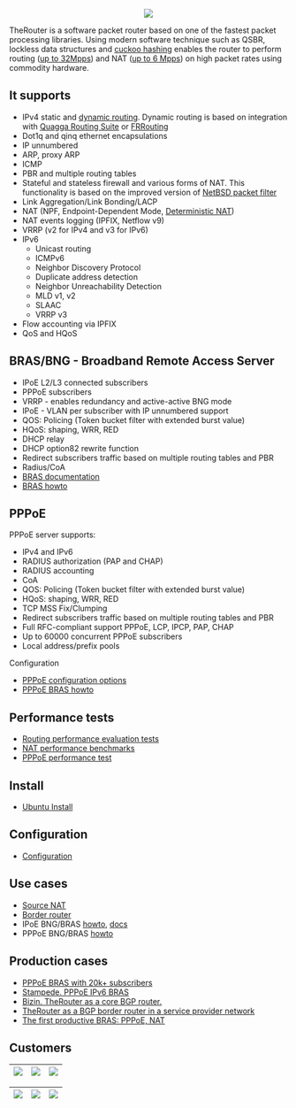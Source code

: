 <p align="center">
  <img src="http://therouter.net/images/github_header5.png" />
</p>

TheRouter is a software packet router based on one of the fastest packet processing libraries. </a> Using modern software technique such as QSBR, lockless data structures and <a href="https://github.com/efficient/libcuckoo">cuckoo hashing</a> enables the router to perform routing (<a href="https://github.com/alexk99/the_router/blob/master/routing_perf_tests.md">up to 32Mpps</a>) and NAT (<a href="https://github.com/alexk99/the_router/blob/master/source_nat.md">up to 6 Mpps</a>) on high packet rates using commodity hardware.

## It supports

 * IPv4 static and <a href="https://github.com/alexk99/the_router/blob/master/quagga_bgp.md">dynamic routing</a>. Dynamic routing is based on integration with <a href="http://www.nongnu.org/quagga">Quagga Routing Suite</a> or <a href="https://frrouting.org/">FRRouting</a>
 * Dot1q and qinq ethernet encapsulations
 * IP unnumbered 
 * ARP, proxy ARP
 * ICMP
 * PBR and multiple routing tables
 * Stateful and stateless firewall and various forms of NAT. This functionality is based 
   on the improved version of <a href="https://github.com/rmind/npf">NetBSD packet filter</a>
 * Link Aggregation/Link Bonding/LACP
 * NAT (NPF, Endpoint-Dependent Mode, <a href="https://github.com/alexk99/the_router/blob/master/bras/conf_options2.md#deterministic-snat44">Deterministic NAT</a>)
 * NAT events logging (IPFIX, Netflow v9)
 * VRRP (v2 for IPv4 and v3 for IPv6)
 * IPv6
 	- Unicast routing
	- ICMPv6
	- Neighbor Discovery Protocol
	- 	Duplicate address detection
  	-	Neighbor Unreachability Detection
	- MLD v1, v2
	- SLAAC
	- VRRP v3
 * Flow accounting via IPFIX
 * QoS and HQoS

## BRAS/BNG - Broadband Remote Access Server  

 * IPoE L2/L3 connected subscribers
 * PPPoE subscribers
 * VRRP - enables redundancy and active-active BNG mode
 * IPoE - VLAN per subscriber with IP unnumbered support
 * QOS: Policing (Token bucket filter with extended burst value)
 * HQoS: shaping, WRR, RED
 * DHCP relay
 * DHCP option82 rewrite function
 * Redirect subscribers traffic based on multiple routing tables and PBR
 * Radius/CoA
 * <a href="https://github.com/alexk99/the_router/blob/master/bras/subsriber_management_eng.md">BRAS documentation</a>
 * <a href="https://github.com/alexk99/the_router/blob/master/bras/bras_howto_eng.md">BRAS howto</a>

## PPPoE

PPPoE server supports:
  
 * IPv4 and IPv6
 * RADIUS authorization (PAP and CHAP)
 * RADIUS accounting
 * CoA
 * QOS: Policing (Token bucket filter with extended burst value)
 * HQoS: shaping, WRR, RED
 * TCP MSS Fix/Clumping
 * Redirect subscribers traffic based on multiple routing tables and PBR
 * Full RFC-compliant support PPPoE, LCP, IPCP, PAP, CHAP
 * Up to 60000 concurrent PPPoE subscribers
 * Local address/prefix pools

Configuration

 * <a href="https://github.com/alexk99/the_router/blob/master/conf_options2.md#pppoe-subscribers">PPPoE configuration options</a>
 * <a href="https://github.com/alexk99/the_router/blob/master/bras/pppoe_bras_howto_eng.md">PPPoE BRAS howto</a>

## Performance tests

 * <a href="https://github.com/alexk99/the_router/blob/master/routing_perf_tests.md">Routing performance evaluation tests</a>
 * <a href="https://github.com/alexk99/the_router/blob/master/source_nat.md">NAT performance benchmarks</a>
 * <a href="https://github.com/alexk99/the_router/blob/master/pppoe_perf_tests.md">PPPoE performance test</a>

## Install

 * <a href="https://github.com/alexk99/the_router/blob/master/ubuntu_install_dpdk18.md">Ubuntu Install</a>

## Configuration

 * <a href="https://github.com/alexk99/the_router/blob/master/conf_options2.md">Configuration</a>

## Use cases

 * <a href="https://github.com/alexk99/the_router/blob/master/source_nat.md">Source NAT</a>
 * <a href="https://github.com/alexk99/the_router/blob/master/border_bgp_service_provider_1.md">Border router</a>
 * IPoE BNG/BRAS <a href="https://github.com/alexk99/the_router/blob/master/bras/bras_howto_eng.md">howto</a>, 
 <a href="https://github.com/alexk99/the_router/blob/master/bras/subsriber_management_eng.md">docs</a>
 * PPPoE BNG/BRAS <a href="https://github.com/alexk99/the_router/blob/master/bras/pppoe_bras_howto_eng.md">howto</a>

## Production cases
 * <a href="https://github.com/alexk99/the_router/blob/master/production/bro_ant/ipv4_pppoe_bras.md">PPPoE BRAS with 20k+ subscribers</a>
 * <a href="https://github.com/alexk99/the_router/blob/master/production/stampede/stampede_ipv6_pppoe_bras.md">Stampede. PPPoE IPv6 BRAS</a>
 * <a href="https://github.com/alexk99/the_router/blob/master/bizin_eng.md">Bizin. TheRouter as a core BGP router.</a>
 * <a href="https://github.com/alexk99/the_router/blob/master/border_bgp_service_provider_1.md">TheRouter as a BGP border router in a service provider network</a>
 * <a href="https://github.com/alexk99/the_router/blob/master/ash_pppoe_nat_isp.md">The first productive BRAS: PPPoE, NAT</a>
 
## Customers

| <a href="https://www.cloudbit.ch/"><img src="http://therouter.net/images/customers/cloudbit_250_130.png" /></a> | <a href="https://innofield.com/"><img src="http://therouter.net/images/customers/innofield_250_130.png" /></a> | <a href="https://interra.ru/"><img src="http://therouter.net/images/customers/interra_250_130.png" /></a> |
| -- | -- | -- |

| <a href="https://inetvl.ru"><img src="http://therouter.net/images/customers/atk_logo_250_130.png" /></a> | <a href="https://www.smbits.com.br/"><img src="http://therouter.net/images/customers/smbits_250_130.png" /></a> | <a href="http://www.stampedecom.in/"><img src="http://therouter.net/images/customers/stampede.png" /></a> |
| -- | -- | -- |

